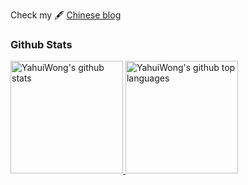 Check my 🖋 [Chinese blog](https://blog.yahui.wang/)

### Github Stats

<a href="https://github.com/YahuiWong">
  <img height="180em" src="https://github-readme-stats.vercel.app/api?username=YahuiWong&show_icons=true&count_private=true" alt="YahuiWong's github stats" />
  <img height="180em" src="https://github-readme-stats.vercel.app/api/top-langs/?username=YahuiWong&layout=compact" alt="YahuiWong's github top languages" />
</a>
<br/>
<!--
<a href="https://github.com/appleboy">
  <img height="180em" src="https://github-readme-stats.vercel.app/api?username=YahuiWong&show_icons=true&theme=synthwave&count_private=true&bg_color=30,e96443,904e95&title_color=fff&text_color=fff" alt="Roddy's github stats" />
  <img height="180em" src="https://github-readme-stats.vercel.app/api/top-langs/?username=YahuiWong&theme=synthwave&layout=compact&bg_color=30,e96443,904e95&title_color=fff&text_color=fff" alt="Roddy's github top languages" />
</a>
<br/>
-->
